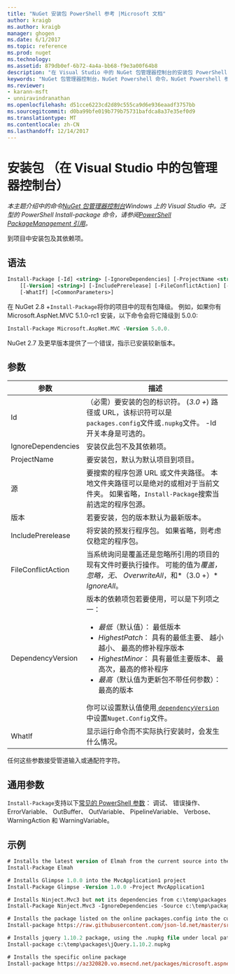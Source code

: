```yaml
---
title: "NuGet 安装包 PowerShell 参考 |Microsoft 文档"
author: kraigb
ms.author: kraigb
manager: ghogen
ms.date: 6/1/2017
ms.topic: reference
ms.prod: nuget
ms.technology: 
ms.assetid: 879db0ef-6b72-4a4a-bb68-f9e3a00f64b8
description: "在 Visual Studio 中的 NuGet 包管理器控制台的安装包 PowerShell 命令参考。"
keywords: "NuGet 包管理器控制台，NuGet Powershell 命令，NuGet Powershell 参考，安装包"
ms.reviewer:
- karann-msft
- unniravindranathan
ms.openlocfilehash: d51cce6223cd2d89c555ca9d6e936eaadf3757bb
ms.sourcegitcommit: d0ba99bfe019b779b75731bafdca8a37e35ef0d9
ms.translationtype: MT
ms.contentlocale: zh-CN
ms.lasthandoff: 12/14/2017
---
```

# <a name="install-package-package-manager-console-in-visual-studio"></a>安装包 （在 Visual Studio 中的包管理器控制台）

*本主题介绍中的命令[NuGet 包管理器控制台](Package-Manager-Console.md)Windows 上的 Visual Studio 中。泛型的 PowerShell Install-package 命令，请参阅[PowerShell PackageManagement 引用](https://docs.microsoft.com/powershell/module/packagemanagement/?view=powershell-6)。*

到项目中安装包及其依赖项。

## <a name="syntax"></a>语法

```ps
Install-Package [-Id] <string> [-IgnoreDependencies] [-ProjectName <string>] [[-Source] <string>] 
    [[-Version] <string>] [-IncludePrerelease] [-FileConflictAction] [-DependencyVersion]
    [-WhatIf] [<CommonParameters>]
```

在 NuGet 2.8 +`Install-Package`将你的项目中的现有包降级。 例如，如果你有 Microsoft.AspNet.MVC 5.1.0-rc1 安装，以下命令会将它降级到 5.0.0:

```ps
Install-Package Microsoft.AspNet.MVC -Version 5.0.0.
```

NuGet 2.7 及更早版本提供了一个错误，指示已安装较新版本。
  
## <a name="parameters"></a>参数

| 参数 | 描述 |
| --- | --- |
| Id | （必需）要安装的包的标识符。 (*3.0 +*) 路径或 URL，该标识符可以是`packages.config`文件或`.nupkg`文件。 -Id 开关本身是可选的。 |
| IgnoreDependencies | 安装仅此包不及其依赖项。 |
| ProjectName | 要安装包，默认为默认项目到项目。 |
| 源 | 要搜索的程序包源 URL 或文件夹路径。 本地文件夹路径可以是绝对的或相对于当前文件夹。 如果省略，`Install-Package`搜索当前选定的程序包源。 |
| 版本 | 若要安装，包的版本默认为最新版本。 |
| IncludePrerelease | 将安装的预发行程序包。 如果省略，则考虑仅稳定的程序包。 |
| FileConflictAction | 当系统询问是覆盖还是忽略所引用的项目的现有文件时要执行操作。 可能的值为*覆盖，忽略，无、 OverwriteAll*，和*（3.0 +）* *IgnoreAll*。 |
| DependencyVersion | 版本的依赖项包若要使用，可以是下列项之一：<br/><ul><li>*最低*（默认值）： 最低版本</li><li>*HighestPatch*： 具有的最低主要、 越小越小、 最高的修补程序版本</li><li>*HighestMinor*： 具有最低主要版本、 最高次，最高的修补程序</li><li>*最高*（默认值为更新包不带任何参数）： 最高的版本</li></ul>你可以设置默认值使用[ `dependencyVersion` ](../Schema/nuget-config-file.md#config-section)中设置`Nuget.Config`文件。 |
| WhatIf | 显示运行命令而不实际执行安装时，会发生什么情况。 |

任何这些参数接受管道输入或通配符字符。

## <a name="common-parameters"></a>通用参数

`Install-Package`支持以下[常见的 PowerShell 参数](http://go.microsoft.com/fwlink/?LinkID=113216)： 调试、 错误操作、 ErrorVariable、 OutBuffer、 OutVariable、 PipelineVariable、 Verbose、 WarningAction 和 WarningVariable。

## <a name="examples"></a>示例

```ps
# Installs the latest version of Elmah from the current source into the default project
Install-Package Elmah

# Installs Glimpse 1.0.0 into the MvcApplication1 project
Install-Package Glimpse -Version 1.0.0 -Project MvcApplication1

# Installs Ninject.Mvc3 but not its dependencies from c:\temp\packages
Install-Package Ninject.Mvc3 -IgnoreDependencies -Source c:\temp\packages

# Installs the package listed on the online packages.config into the current project.
Install-package https://raw.githubusercontent.com/json-ld.net/master/src/JsonLD/packages.config

# Installs jquery 1.10.2 package, using the .nupkg file under local path of c:\temp\packages.
Install-package c:\temp\packages\jQuery.1.10.2.nupkg

# Installs the specific online package
Install-package https://az320820.vo.msecnd.net/packages/microsoft.aspnet.mvc.5.2.3.nupkg
```
